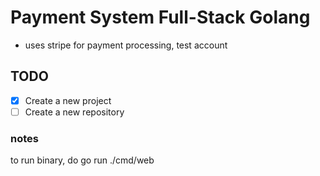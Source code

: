 # Payment System Full-Stack Golang

- uses stripe for payment processing, test account

## TODO

- [x] Create a new project
- [ ] Create a new repository

### notes

to run binary, do go run ./cmd/web

